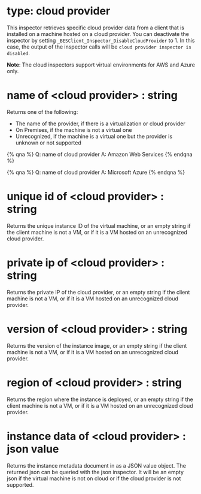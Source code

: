 # type: cloud provider

This inspector retrieves specific cloud provider data from a client that is installed on a machine hosted on a cloud provider. You can deactivate the inspector by setting `_BESClient_Inspector_DisableCloudProvider` to 1. In this case, the output of the inspector calls will be `cloud provider inspector is disabled`.

**Note**: The cloud inspectors support virtual environments for AWS and Azure only.

# name of &lt;cloud provider&gt; : string

Returns one of the following:
- The name of the provider, if there is a virtualization or cloud provider
- On Premises, if the machine is not a virtual one
- Unrecognized, if the machine is a virtual one but the provider is unknown or not supported

{% qna %}
Q: name of cloud provider
A: Amazon Web Services
{% endqna %}

{% qna %}
Q: name of cloud provider
A: Microsoft Azure
{% endqna %}

# unique id of &lt;cloud provider&gt; : string

Returns the unique instance ID of the virtual machine, or an empty string if the client machine is not a VM, or if it is a VM hosted on an unrecognized cloud provider. 

# private ip of &lt;cloud provider&gt; : string

Returns the private IP of the cloud provider, or an empty string if the client machine is not a VM, or if it is a VM hosted on an unrecognized cloud provider.

# version of &lt;cloud provider&gt; : string

Returns the version of the instance image, or an empty string if the client machine is not a VM, or if it is a VM hosted on an unrecognized cloud provider.

# region of &lt;cloud provider&gt; : string

Returns the region where the instance is deployed, or an empty string if the client machine is not a VM, or if it is a VM hosted on an unrecognized cloud provider.

# instance data of &lt;cloud provider&gt; : json value

Returns the instance metadata document in as a JSON value object. The returned json can be queried with the json inspector. It will be an empty json if the virtual machine is not on cloud or if the cloud provider is not supported.

